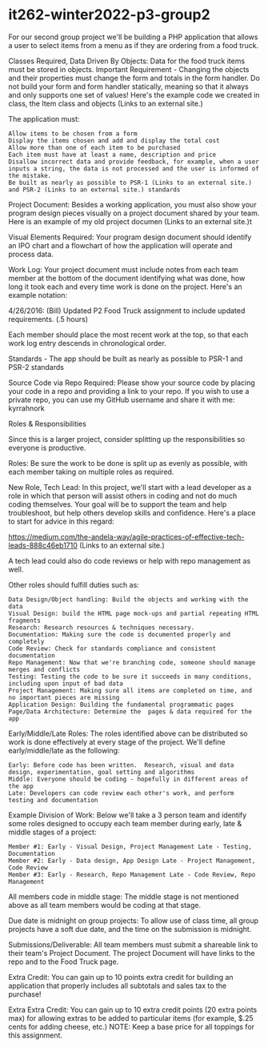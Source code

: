 # it262-winter2022-p3-group2
For our second group project we'll be  building a PHP application that allows a user to select items from a menu as if they are ordering from a food truck.

Classes Required, Data Driven By Objects: Data for the food truck items must be stored in objects. Important Requirement - Changing the objects and their properties must change the form and totals in the form handler.  Do not build your form and form handler statically, meaning so that it always and only supports one set of values!  Here's the example code we created in class, the Item class and objects (Links to an external site.)

The application must:

    Allow items to be chosen from a form
    Display the items chosen and add and display the total cost
    Allow more than one of each item to be purchased
    Each item must have at least a name, description and price
    Disallow incorrect data and provide feedback, for example, when a user inputs a string, the data is not processed and the user is informed of the mistake.
    Be built as nearly as possible to PSR-1 (Links to an external site.) and PSR-2 (Links to an external site.) standards

Project Document: Besides a working application, you must also show your program design pieces visually on a project document shared by your team. Here is an example of my old project documen (Links to an external site.)t

Visual Elements Required: Your program design document should identify an IPO chart and a flowchart of how the application will operate and process data.

Work Log: Your project document must include notes from each team member at the bottom of the document identifying what was done, how long it took each and every time work is done on the project.  Here's an example notation:

4/26/2016: (Bill) Updated P2 Food Truck assignment to include updated requirements.  (.5 hours)

Each member should place the most recent work at the top, so that each work log entry descends in chronological order.

Standards - The app should be built as nearly as possible to PSR-1 and PSR-2 standards

Source Code via Repo Required: Please show your source code by placing your code in a repo and providing a link to your repo.  If you wish to use a private repo, you can use my GitHub username and share it with me: kyrrahnork

Roles & Responsibilities

Since this is a larger project, consider splitting up the responsibilities so everyone is productive.

Roles: Be sure the work to be done is split up as evenly as possible, with each member taking on multiple roles as required.  

New Role, Tech Lead: In this project, we'll start with a lead developer as a role in which that person will assist others in coding and not do much coding themselves.  Your goal will be to support the team and help troubleshoot, but help others develop skills and confidence.  Here's a place to start for advice in this regard:

https://medium.com/the-andela-way/agile-practices-of-effective-tech-leads-888c46eb1710 (Links to an external site.)

A tech lead could also do code reviews or help with repo management as well.

Other roles should fulfill duties such as:

    Data Design/Object handling: Build the objects and working with the data 
    Visual Design: build the HTML page mock-ups and partial repeating HTML fragments
    Research: Research resources & techniques necessary.  
    Documentation: Making sure the code is documented properly and completely
    Code Review: Check for standards compliance and consistent documentation
    Repo Management: Now that we're branching code, someone should manage merges and conflicts
    Testing: Testing the code to be sure it succeeds in many conditions, including upon input of bad data
    Project Management: Making sure all items are completed on time, and no important pieces are missing
    Application Design: Building the fundamental programmatic pages
    Page/Data Architecture: Determine the  pages & data required for the app 

Early/Middle/Late Roles: The roles identified above can be distributed so work is done effectively at every stage of the project.  We'll define early/middle/late as the following:

    Early: Before code has been written.  Research, visual and data design, experimentation, goal setting and algorithms
    Middle: Everyone should be coding - hopefully in different areas of the app
    Late: Developers can code review each other's work, and perform testing and documentation

Example Division of Work: Below we'll take a 3 person team and identify some roles designed to occupy each team member during early, late & middle stages of a project:

    Member #1: Early - Visual Design, Project Management Late - Testing, Documentation
    Member #2: Early - Data design, App Design Late - Project Management, Code Review
    Member #3: Early - Research, Repo Management Late - Code Review, Repo Management

All members code in middle stage: The middle stage is not mentioned above as all team members would be coding at that stage.

Due date is midnight on group projects: To allow use of class time, all group projects have a soft due date, and the time on the submission is midnight.

Submissions/Deliverable: All team members must submit a shareable link to their team's Project Document. The project Document will have links to the repo and to the Food Truck page.

Extra Credit: You can gain up to 10 points extra credit for building an application that properly includes all subtotals and sales tax to the purchase!

Extra Extra Credit: You can gain up to 10 extra credit points (20 extra points max) for allowing extras to be added to particular items (for example, $.25 cents for adding cheese, etc.)  NOTE: Keep a base price for all toppings for this assignment.
